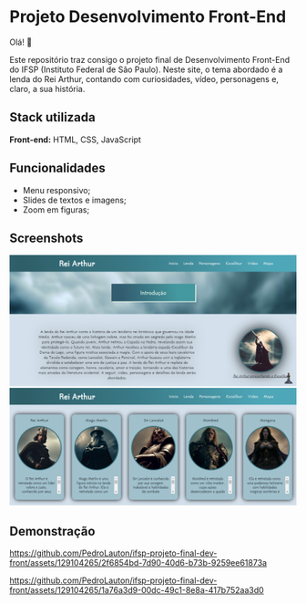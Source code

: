 
# Projeto Desenvolvimento Front-End

Olá! 👋

Este repositório traz consigo o projeto final de Desenvolvimento Front-End do IFSP (Instituto Federal de São Paulo). Neste site, o tema abordado é a lenda do Rei Arthur, contando com curiosidades, vídeo, personagens e, claro, a sua história.


## Stack utilizada

**Front-end:** HTML, CSS, JavaScript


## Funcionalidades

- Menu responsivo;
- Slides de textos e imagens;
- Zoom em figuras;


## Screenshots

<img src="./imagens/captura1.png"/>
<img src="./imagens/captura2.png"/>


## Demonstração


https://github.com/PedroLauton/ifsp-projeto-final-dev-front/assets/129104265/2f6854bd-7d90-40d6-b73b-9259ee61873a

https://github.com/PedroLauton/ifsp-projeto-final-dev-front/assets/129104265/1a76a3d9-00dc-49c1-8e8a-417b752aa3d0
